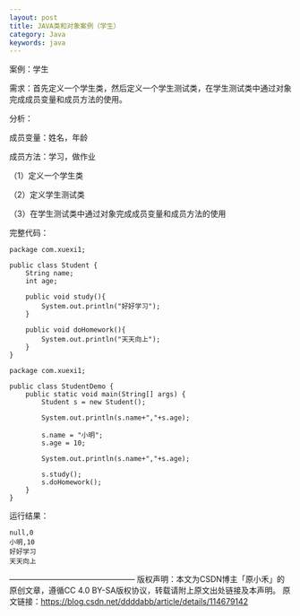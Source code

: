 ```yaml
---
layout: post
title: JAVA类和对象案例（学生）
category: Java
keywords: java
---
```

案例：学生

需求：首先定义一个学生类，然后定义一个学生测试类，在学生测试类中通过对象完成成员变量和成员方法的使用。

分析：

成员变量：姓名，年龄

成员方法：学习，做作业

（1）定义一个学生类

（2）定义学生测试类

（3）在学生测试类中通过对象完成成员变量和成员方法的使用

完整代码：
```
package com.xuexi1;

public class Student {
    String name;
    int age;

    public void study(){
        System.out.println("好好学习");
    }

    public void doHomework(){
        System.out.println("天天向上");
    }
}
```
```
package com.xuexi1;

public class StudentDemo {
    public static void main(String[] args) {
        Student s = new Student();

        System.out.println(s.name+","+s.age);

        s.name = "小明";
        s.age = 10;

        System.out.println(s.name+","+s.age);

        s.study();
        s.doHomework();
    }
}
```

运行结果：
```
null,0
小明,10
好好学习
天天向上
```
————————————————
版权声明：本文为CSDN博主「原小禾」的原创文章，遵循CC 4.0 BY-SA版权协议，转载请附上原文出处链接及本声明。
原文链接：https://blog.csdn.net/ddddabb/article/details/114679142
